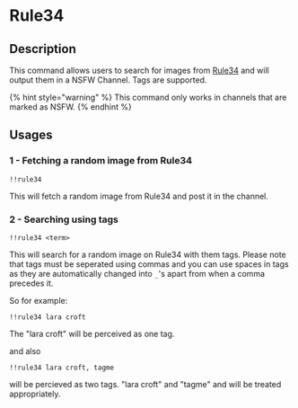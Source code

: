 # Rule34

## Description

This command allows users to search for images from [Rule34](https://rule34.xxx) and will output them in a NSFW Channel. Tags are supported.

{% hint style="warning" %}
This command only works in channels that are marked as NSFW.
{% endhint %}

## Usages

### 1 - Fetching a random image from Rule34

```text
!!rule34
```

This will fetch a random image from Rule34 and post it in the channel.

### 2 - Searching using tags

```text
!!rule34 <term>
```

This will search for a random image on Rule34 with them tags. Please note that tags must be seperated using commas and you can use spaces in tags as they are automatically changed into `_`'s apart from when a comma precedes it.

So for example:
```text
!!rule34 lara croft
```
The "lara croft" will be perceived as one tag.

and also
```text
!!rule34 lara croft, tagme
```
will be percieved as two tags. "lara croft" and "tagme" and will be treated appropriately.
